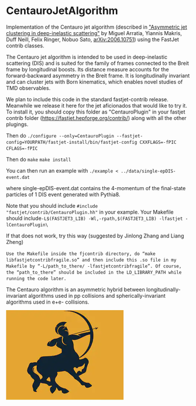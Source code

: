 # CentauroJetAlgorithm
Implementation of the Centauro jet algorithm (described in ["Asymmetric jet clustering in deep-inelastic scattering"](https://arxiv.org/abs/2006.10751) by Miguel Arratia, Yiannis Makris, Duff Neill, Felix Ringer, Nobuo Sato, [arXiv:2006.10751](https://arxiv.org/abs/2006.10751)) using the FastJet contrib classes. 

The Centauro jet algorithm is intended to be used in deep-inelastic scattering (DIS) and is suited for the family of frames connected to the Breit frame by longitudinal boosts. 
Its distance measure accounts for the forward-backward asymmetry in the Breit frame. It is longitudinally invariant and can cluster jets with Born kinematics, which enables novel studies of TMD observables.

We plan to include this code in the standard fastjet-contrib release. Meanwhile we release it here for the jet aficionados that would like to try it. 
To install it, you should copy this folder as "CentauroPlugin" in your fastjet contrib folder (https://fastjet.hepforge.org/contrib/) along with all the other plugings. 

Then do
  `./configure --only=CentauroPlugin --fastjet-config=YOURPATH/fastjet-install/bin/fastjet-config CXXFLAGS=-fPIC CFLAGS=-fPIC`
  
Then do
  `make`
  `make install`
  
You can then run an example with 
  `./example < ../data/single-epDIS-event.dat`

where single-epDIS-event.dat contains the 4-momentum of the final-state particles of 1 DIS event generated with Pythia8. 

Note that you should include `#include "fastjet/contrib/CentauroPlugin.hh"` in your example. 
Your Makefile should include`-L$(FASTJET3_LIB) -Wl,-rpath,$(FASTJET3_LIB) -lfastjet -lCentauroPlugin\`

If that does not work, try this way (suggested by Jinlong Zhang and Liang Zheng)

`Use the Makefile inside the fjcontrib directory, do “make libfastjetcontribfragile.so” and then include this .so file in my Makefile by “-L/path_to_there/ -lfastjetcontribfragile”. Of course, the “path_to_there” should be included in the LD_LIBRARY_PATH while running the code later.`

The Centauro algorithm is an asymmetric hybrid between longitudinally-invariant algorithms used in pp collisions and spherically-invariant algorithms used in e+e- collisions. 

![alt text](https://github.com/miguelignacio/CentauroJetAlgorithm/blob/master/Centauro.png?raw=true)
